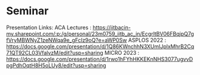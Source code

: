 # Seminar
Presentation Links:
ACA Lectures : https://iitbacin-my.sharepoint.com/:p:/g/personal/23m0759_iitb_ac_in/EcgrltBV06FBqjpQ7gfVryMBWNyZ1zeNWqa9e_gFcIz9oQ?e=aWP0Sw
ASPLOS 2022 : https://docs.google.com/presentation/d/1Q86KWnchhN3XUmIJplxMhrB2Cq71QT92CL03VfalvzM/edit?usp=sharing
MICRO 2023 : https://docs.google.com/presentation/d/1rwo1hFYhHKKEKnNHS3077ugvvDpgPdhOqtH8H5oLUy8/edit?usp=sharing
